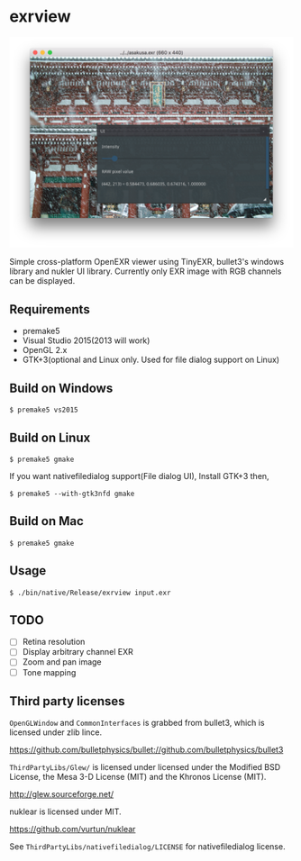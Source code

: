 # exrview

![ScreenShot](screenshots/exrview.png)

Simple cross-platform OpenEXR viewer using TinyEXR, bullet3's windows library and nukler UI library.
Currently only EXR image with RGB channels can be displayed.

## Requirements

* premake5
* Visual Studio 2015(2013 will work)
* OpenGL 2.x
* GTK+3(optional and Linux only. Used for file dialog support on Linux)

## Build on Windows

    $ premake5 vs2015

## Build on Linux

    $ premake5 gmake

If you want nativefiledialog support(File dialog UI), Install GTK+3 then,

    $ premake5 --with-gtk3nfd gmake

## Build on Mac

    $ premake5 gmake

## Usage

    $ ./bin/native/Release/exrview input.exr

## TODO

* [ ] Retina resolution
* [ ] Display arbitrary channel EXR
* [ ] Zoom and pan image
* [ ] Tone mapping

## Third party licenses

`OpenGLWindow` and `CommonInterfaces` is grabbed from bullet3, which is licensed under zlib lince.

https://github.com/bulletphysics/bullet://github.com/bulletphysics/bullet3

`ThirdPartyLibs/Glew/` is licensed under  licensed under the Modified BSD License, the Mesa 3-D License (MIT) and the Khronos License (MIT).

http://glew.sourceforge.net/

nuklear is licensed under MIT.

https://github.com/vurtun/nuklear

See `ThirdPartyLibs/nativefiledialog/LICENSE` for nativefiledialog license.
